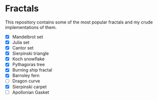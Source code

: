 # Fractals

This repository contains some of the most popular fractals and my crude implementations of them.

- [X] Mandelbrot set
- [X] Julia set
- [X] Cantor set
- [X] Sierpinski triangle
- [X] Koch snowflake
- [X] Pythagoras tree
- [X] Burning ship fractal
- [X] Barnsley fern
- [ ] Dragon curve
- [X] Sierpinski carpet
- [ ] Apollonian Gasket
